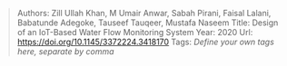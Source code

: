 > Authors: Zill Ullah Khan, M Umair Anwar, Sabah Pirani, Faisal Lalani, Babatunde Adegoke, Tauseef Tauqeer, Mustafa Naseem
> Title: Design of an IoT-Based Water Flow Monitoring System
> Year: 2020
> Url: https://doi.org/10.1145/3372224.3418170
> Tags: *Define your own tags here, separate by comma*